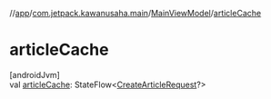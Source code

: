 //[app](../../../index.md)/[com.jetpack.kawanusaha.main](../index.md)/[MainViewModel](index.md)/[articleCache](article-cache.md)

# articleCache

[androidJvm]\
val [articleCache](article-cache.md): StateFlow&lt;[CreateArticleRequest](../../com.jetpack.kawanusaha.data/-create-article-request/index.md)?&gt;
